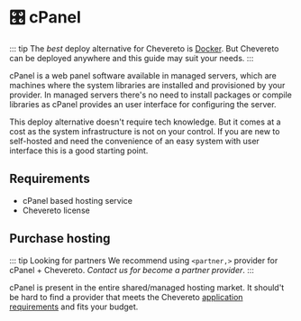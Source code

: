 # 🎛 cPanel

::: tip
The *best* deploy alternative for Chevereto is [Docker](../docker/README.md). But Chevereto can be deployed anywhere and this guide may suit your needs.
:::

cPanel is a web panel software available in managed servers, which are machines where the system libraries are installed and provisioned by your provider. In managed servers there's no need to install packages or compile libraries as cPanel provides an user interface for configuring the server.

This deploy alternative doesn't require tech knowledge. But it comes at a cost as the system infrastructure is not on your control. If you are new to self-hosted and need the convenience of an easy system with user interface this is a good starting point.

## Requirements

* cPanel based hosting service
* Chevereto license

## Purchase hosting

::: tip Looking for partners
We recommend using `<partner,>` provider for cPanel + Chevereto. *Contact us for become a partner provider*.
:::

cPanel is present in the entire shared/managed hosting market. It should't be hard to find a provider that meets the Chevereto [application requirements](php.md) and fits your budget.
